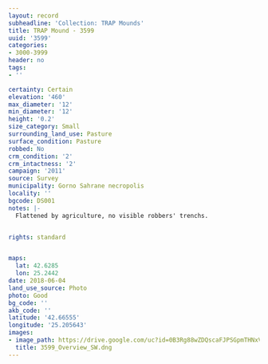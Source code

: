 ```yaml
---
layout: record
subheadline: 'Collection: TRAP Mounds'
title: TRAP Mound - 3599
uuid: '3599'
categories:
- 3000-3999
header: no
tags:
- ''

certainty: Certain
elevation: '460'
max_diameter: '12'
min_diameter: '12'
height: '0.2'
size_category: Small
surrounding_land_use: Pasture
surface_condition: Pasture
robbed: No
crm_condition: '2'
crm_intactness: '2'
campaign: '2011'
source: Survey
municipality: Gorno Sahrane necropolis
locality: ''
bgcode: DS001
notes: |-
  Flattened by agriculture, no visible robbers' trenchs.


rights: standard


maps:
  lat: 42.6285
  lon: 25.2442
date: 2018-06-04
land_use_source: Photo
photo: Good
bg_code: ''
akb_code: ''
latitude: '42.66555'
longitude: '25.205643'
images:
- image_path: https://drive.google.com/uc?id=0B3Rg88wZDQscaFJPSGpmTHNxVWs
  title: 3599_Overview_SW.dng
---
```

